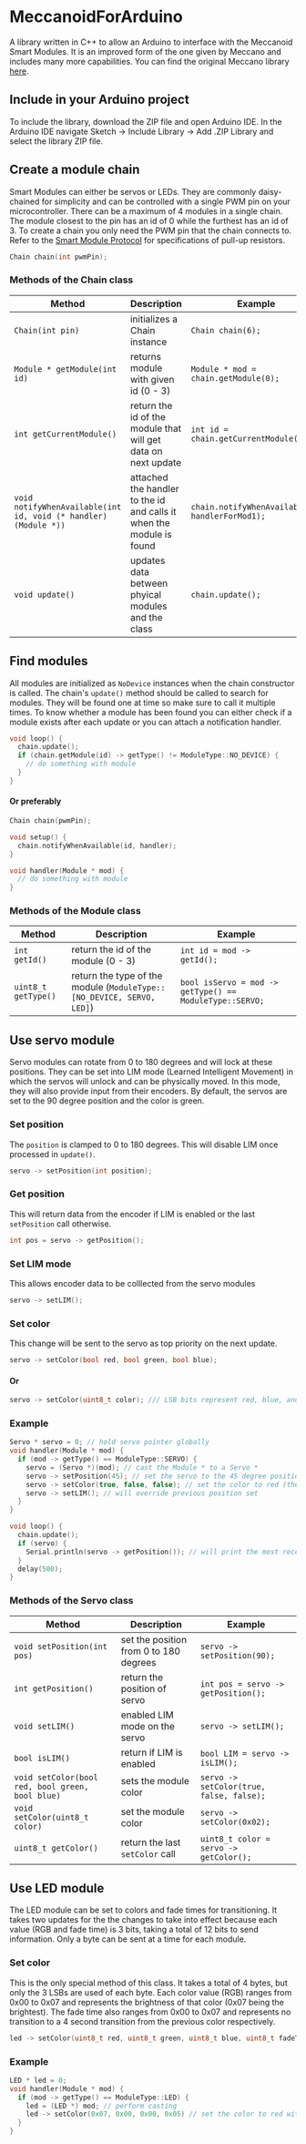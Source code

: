# MeccanoidForArduino
A library written in C++ to allow an Arduino to interface with the Meccanoid Smart Modules. It is an improved form of the one given by Meccano and includes many more capabilities. You can find the original Meccano library [here](http://www.meccano.com/meccanoid-opensource).

## Include in your Arduino project
To include the library, download the ZIP file and open Arduino IDE. In the Arduino IDE navigate Sketch -> Include Library -> Add .ZIP Library and select the library ZIP file.

## Create a module chain
Smart Modules can either be servos or LEDs. They are commonly daisy-chained for simplicity and can be controlled with a single PWM pin on your microcontroller. There can be a maximum of 4 modules in a single chain. The module closest to the pin has an id of 0 while the furthest has an id of 3. To create a chain you only need the PWM pin that the chain connects to. Refer to the [Smart Module Protocol](http://www.meccano.com/meccanoid-opensource) for specifications of pull-up resistors.
```c++
Chain chain(int pwmPin);
```
### Methods of the Chain class
Method | Description | Example
-------|-------------|--------
`Chain(int pin)` | initializes a Chain instance | `Chain chain(6);`
`Module * getModule(int id)` | returns module with given id (0 - 3) | `Module * mod = chain.getModule(0);`
`int getCurrentModule()` | return the id of the module that will get data on next update | `int id = chain.getCurrentModule();`
`void notifyWhenAvailable(int id, void (* handler)(Module *))` | attached the handler to the id and calls it when the module is found | `chain.notifyWhenAvailable(0, handlerForMod1);`
`void update()` | updates data between phyical modules and the class | `chain.update();`

## Find modules
All modules are initialized as `NoDevice` instances when the chain constructor is called. The chain's `update()` method should be called to search for modules. They will be found one at time so make sure to call it multiple times. To know whether a module has been found you can either check if a module exists after each update or you can attach a notification handler.
```c++
void loop() {
  chain.update();
  if (chain.getModule(id) -> getType() != ModuleType::NO_DEVICE) {
    // do something with module
  }
}
```
#### Or preferably
```c++
Chain chain(pwmPin);

void setup() {
  chain.notifyWhenAvailable(id, handler);
}

void handler(Module * mod) {
  // do something with module
}
```

### Methods of the Module class
Method | Description | Example
-------|-------------|--------
`int getId()` | return the id of the module (0 - 3) | `int id = mod -> getId();`
`uint8_t getType()` | return the type of the module (`ModuleType::[NO_DEVICE, SERVO, LED]`) | `bool isServo = mod -> getType() == ModuleType::SERVO;`

## Use servo module
Servo modules can rotate from 0 to 180 degrees and will lock at these positions. They can be set into LIM mode (Learned Intelligent Movement) in which the servos will unlock and can be physically moved. In this mode, they will also provide input from their encoders. By default, the servos are set to the 90 degree position and the color is green. 

### Set position
The `position` is clamped to 0 to 180 degrees. This will disable LIM once processed in `update()`.
```c++
servo -> setPosition(int position);
```
### Get position
This will return data from the encoder if LIM is enabled or the last `setPosition` call otherwise.
```c++
int pos = servo -> getPosition();
```
### Set LIM mode
This allows encoder data to be colllected from the servo modules
```c++
servo -> setLIM();
```
### Set color
This change will be sent to the servo as top priority on the next update.
```c++
servo -> setColor(bool red, bool green, bool blue);
```
#### Or
```c++
servo -> setColor(uint8_t color); /// LSB bits represent red, blue, and green respectively
```
### Example
```c++
Servo * servo = 0; // hold servo pointer globally
void handler(Module * mod) {
  if (mod -> getType() == ModuleType::SERVO) {
    servo = (Servo *)(mod); // cast the Module * to a Servo *
    servo -> setPosition(45); // set the servo to the 45 degree position
    servo -> setColor(true, false, false); // set the color to red (the boolean values represent RGB)
    servo -> setLIM(); // will override previous position set
  }
}

void loop() {
  chain.update();
  if (servo) {
    Serial.println(servo -> getPosition()); // will print the most recent data from the servo encoders
  }
  delay(500);
}
```
### Methods of the Servo class
Method | Description | Example
-------|-------------|--------
`void setPosition(int pos)` | set the position from 0 to 180 degrees | `servo -> setPosition(90);`
`int getPosition()` | return the position of servo | `int pos = servo -> getPosition();`
`void setLIM()` | enabled LIM mode on the servo | `servo -> setLIM();`
`bool isLIM()` | return if LIM is enabled | `bool LIM = servo -> isLIM();`
`void setColor(bool red, bool green, bool blue)` | sets the module color | `servo -> setColor(true, false, false);`
`void setColor(uint8_t color)` | set the module color | `servo -> setColor(0x02);`
`uint8_t getColor()` | return the last `setColor` call | `uint8_t color = servo -> getColor();`

## Use LED module
The LED module can be set to colors and fade times for transitioning. It takes two updates for the the changes to take into effect because each value (RGB and fade time) is 3 bits, taking a total of 12 bits to send information. Only a byte can be sent at a time for each module. 

### Set color
This is the only special method of this class. It takes a total of 4 bytes, but only the 3 LSBs are used of each byte. Each color value (RGB) ranges from 0x00 to 0x07 and represents the brightness of that color (0x07 being the brightest). The fade time also ranges from 0x00 to 0x07 and represents no transition to a 4 second transition from the previous color respectively.
```c++
led -> setColor(uint8_t red, uint8_t green, uint8_t blue, uint8_t fadeTime);
```
### Example
```c++
LED * led = 0;
void handler(Module * mod) {
  if (mod -> getType() == ModuleType::LED) {
    led = (LED *) mod; // perform casting
    led -> setColor(0x07, 0x00, 0x00, 0x05) // set the color to red with about a ~2 second transition
  }
}
```


